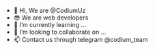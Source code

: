 - 👋 Hi, We are @CodiumUz
- 😎 We are web developers
- 🌱 I’m currently learning ...
- 💞️ I’m looking to collaborate on ...
- 📫 Contact us through telegram @codium_team

<!---
CodiumUz/CodiumUz is a ✨ special ✨ repository because its `README.md` (this file) appears on your GitHub profile.
You can click the Preview link to take a look at your changes.
--->
